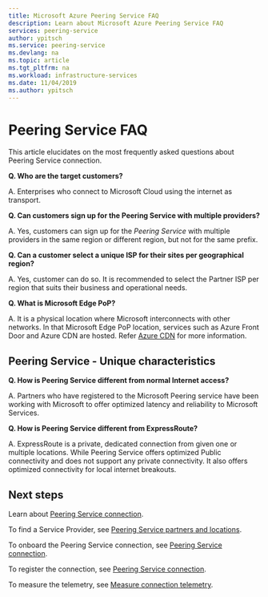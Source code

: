 ```yaml
---
title: Microsoft Azure Peering Service FAQ
description: Learn about Microsoft Azure Peering Service FAQ
services: peering-service
author: ypitsch
ms.service: peering-service
ms.devlang: na
ms.topic: article
ms.tgt_pltfrm: na
ms.workload: infrastructure-services
ms.date: 11/04/2019
ms.author: ypitsch
---
```


# Peering Service FAQ

This article elucidates on the most frequently asked questions about Peering Service connection.

**Q. Who are the target customers?**  

A. Enterprises who connect to Microsoft Cloud using the internet as transport.  

**Q. Can customers sign up for the Peering Service with multiple providers?** 

A. Yes, customers can sign up for the *Peering Service* with multiple providers in the same region or different region, but not for the same prefix.

**Q. Can a customer select a unique ISP for their sites per geographical region?**  

A. Yes, customer can do so. It is recommended to select the Partner ISP per region that suits their business and operational needs.

**Q. What is Microsoft Edge PoP?**

A. It is a physical location where Microsoft interconnects with other networks. In that Microsoft Edge PoP location, services such as Azure Front Door and Azure CDN are hosted. Refer [Azure CDN](https://docs.microsoft.com/azure/cdn/cdn-features) for more information.

## Peering Service - Unique characteristics

**Q. How is Peering Service different from normal Internet access?**

A. Partners who have registered to the Microsoft Peering service have been working with Microsoft to offer optimized latency and reliability to Microsoft Services.  

**Q. How is Peering Service different from ExpressRoute?**

A. ExpressRoute is a private, dedicated connection from given one or multiple locations. While Peering Service offers optimized Public connectivity and does not support any private connectivity. It also offers optimized connectivity for local internet breakouts.

## Next steps

Learn about [Peering Service connection](faq.md).

To find a Service Provider, see [Peering Service partners and locations](location-partners.md).

To onboard the Peering Service connection, see [Peering Service connection](onboarding-model.md).

To register the connection, see [Peering Service connection](azure-portal.md).

To measure the telemetry, see [Measure connection telemetry](measure-connection-telemetry.md).